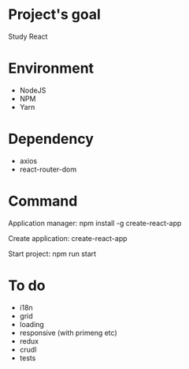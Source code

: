 # Project's goal

Study React

# Environment
- NodeJS
- NPM
- Yarn

# Dependency

- axios
- react-router-dom

# Command

Application manager: npm install -g create-react-app

Create application: create-react-app <project name>

Start project: npm run start

# To do

- i18n
- grid
- loading
- responsive (with primeng etc)
- redux
- crudl
- tests